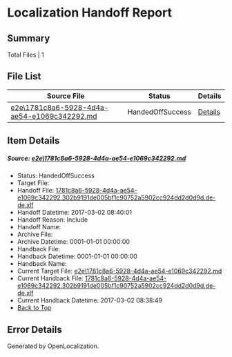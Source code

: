 # <a name='report-top'></a> Localization Handoff Report

## Summary
 Total Files | 1

## File List
 Source File | Status | Details 
 ----------- | ------ | ------- 
 [e2e\1781c8a6-5928-4d4a-ae54-e1069c342292.md](https://github.com/OpenLocalizationTestOrg/ol-test4/blob/0448ecb023c0ee56f7135c4de327afef04e264f7/e2e/1781c8a6-5928-4d4a-ae54-e1069c342292.md) | HandedOffSuccess | [Details](#36b4b852ea55f7a093725caa96185c0f5e683c6e2)

## Item Details
##### <a name='36b4b852ea55f7a093725caa96185c0f5e683c6e2'></a> Source: [e2e\1781c8a6-5928-4d4a-ae54-e1069c342292.md](https://github.com/OpenLocalizationTestOrg/ol-test4/blob/0448ecb023c0ee56f7135c4de327afef04e264f7/e2e/1781c8a6-5928-4d4a-ae54-e1069c342292.md)
* Status: HandedOffSuccess
* Target File: 
* Handoff File: [1781c8a6-5928-4d4a-ae54-e1069c342292.302b9191de005bf1c90752a5902cc924dd2d0d9d.de-de.xlf](https://github.com/OpenLocalizationTestOrg/ol-test4-handoff/blob/5d5a6b151e5491b2db75635eaa0b02b9368da057/ol-handoff/OpenLocalizationTestOrg/ol-test4-dede/xinjiang/ht/1781c8a6-5928-4d4a-ae54-e1069c342292.302b9191de005bf1c90752a5902cc924dd2d0d9d.de-de.xlf)
* Handoff Datetime: 2017-03-02 08:40:01
* Handoff Reason: Include
* Handoff Name: 
* Archive File: 
* Archive Datetime: 0001-01-01 00:00:00
* Handback File: 
* Handback Datetime: 0001-01-01 00:00:00
* Handback Name: 
* Current Target File: [e2e\1781c8a6-5928-4d4a-ae54-e1069c342292.md](https://github.com/OpenLocalizationTestOrg/ol-test4-dede/blob/bb9e79acad24f93ea04579a8ecb613cf73ece5c2/e2e/1781c8a6-5928-4d4a-ae54-e1069c342292.md)
* Current Handback File: [1781c8a6-5928-4d4a-ae54-e1069c342292.302b9191de005bf1c90752a5902cc924dd2d0d9d.de-de.xlf](https://github.com/OpenLocalizationTestOrg/ol-test4-handback/blob/4283742e754890de2ac33f50e5a13214b8f8a52a/ol-handback/OpenLocalizationTestOrg/ol-test4-dede/xinjiang/ht/1781c8a6-5928-4d4a-ae54-e1069c342292.302b9191de005bf1c90752a5902cc924dd2d0d9d.de-de.xlf)
* Current Handback Datetime: 2017-03-02 08:38:49
* [Back to Top](#report-top)


## Error Details

Generated by OpenLocalization.
